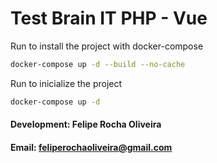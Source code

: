 # Test Brain IT PHP - Vue

Run to install the project with docker-compose

```sh
docker-compose up -d --build --no-cache
```

Run to inicialize the project

```sh
docker-compose up -d
```


#### Development: Felipe Rocha Oliveira
#### Email: feliperochaoliveira@gmail.com